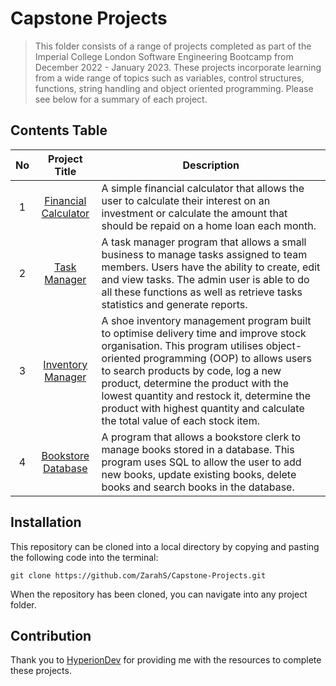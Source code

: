 # Capstone Projects 

> This folder consists of a range of projects completed as part of the Imperial College London Software Engineering Bootcamp from December 2022 - January 2023. These projects incorporate learning from a wide range of topics such as variables, control structures, functions, string handling and object oriented programming. Please see below for a summary of each project.

## Contents Table

|No | Project Title    | Description|
|:---:|:------------------:|------------------|
|1|[Financial Calculator](https://github.com/ZarahS/Capstone-Projects/tree/main/Project%201%20-%20Financial%20Calculator)|A simple financial calculator that allows the user to calculate their interest on an investment or calculate the amount that should be repaid on a home loan each month.|
|2|[Task Manager](https://github.com/ZarahS/Capstone-Projects/tree/main/Project%202%20-%20Task%20Manager)|A task manager program that allows a small business to manage tasks assigned to team members. Users have the ability to create, edit and view tasks. The admin user is able to do all these functions as well as retrieve tasks statistics and generate reports.|
|3|[Inventory Manager](https://github.com/ZarahS/Capstone-Projects/tree/main/Project%203%20-%20Inventory%20Manager)|A shoe inventory management program built to optimise delivery time and improve stock organisation. This program utilises object-oriented programming (OOP) to allows users to search products by code, log a new product, determine the product with the lowest quantity and restock it, determine the product with highest quantity and calculate the total value of each stock item.| 
|4|[Bookstore Database](https://github.com/ZarahS/Capstone-Projects/tree/main/Project%204%20-%20%20Bookstore%20Database)|A program that allows a bookstore clerk to manage books stored in a database. This program uses SQL to allow the user to add new books, update existing books, delete books and search books in the database.|

## Installation

This repository can be cloned into a local directory by copying and pasting the following code into the terminal:

``` git clone https://github.com/ZarahS/Capstone-Projects.git ```

When the repository has been cloned, you can navigate into any project folder.


## Contribution
Thank you to [HyperionDev](https://www.hyperiondev.com/) for providing me with the resources to complete these projects.
